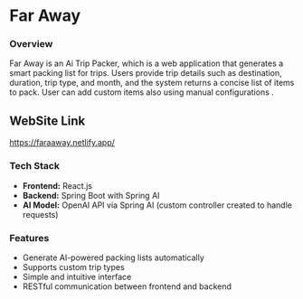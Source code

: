 # Far Away 

### Overview
Far Away is an Ai Trip Packer, which is a web application that generates a smart packing list for trips. Users provide trip details such as destination, duration, trip type, and month, and the system returns a concise list of items to pack. User can add custom items also using manual configurations . 

## WebSite Link
https://faraaway.netlify.app/

### Tech Stack
- **Frontend:** React.js  
- **Backend:** Spring Boot with Spring AI  
- **AI Model:** OpenAI API via Spring AI (custom controller created to handle requests)  

### Features
- Generate AI-powered packing lists automatically  
- Supports custom trip types  
- Simple and intuitive interface  
- RESTful communication between frontend and backend  

